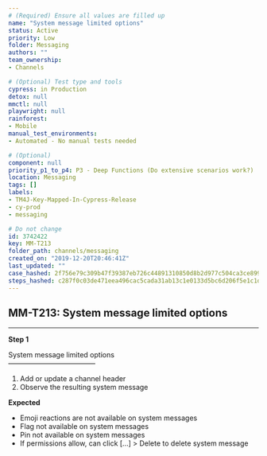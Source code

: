 ```yaml
---
# (Required) Ensure all values are filled up
name: "System message limited options"
status: Active
priority: Low
folder: Messaging
authors: ""
team_ownership: 
- Channels

# (Optional) Test type and tools
cypress: in Production
detox: null
mmctl: null
playwright: null
rainforest: 
- Mobile
manual_test_environments: 
- Automated - No manual tests needed

# (Optional)
component: null
priority_p1_to_p4: P3 - Deep Functions (Do extensive scenarios work?)
location: Messaging
tags: []
labels: 
- TM4J-Key-Mapped-In-Cypress-Release
- cy-prod
- messaging

# Do not change
id: 3742422
key: MM-T213
folder_path: channels/messaging
created_on: "2019-12-20T20:46:41Z"
last_updated: ""
case_hashed: 2f756e79c309b47f39387eb726c44891310850d8b2d977c504ca3ce899307b55af790851faa34ac2ddf89bb54edc5b6f
steps_hashed: c287f0c03de471eea496cac5cada31ab13c1e0133d5bc6d206f5e1c1d06f7bec2f5cb4dce2892a9bab2ddb4e1cea6f59
---
```


## MM-T213: System message limited options

---

**Step 1**

System message limited options\
–––––––––––––––––––––––––

1. Add or update a channel header
2. Observe the resulting system message

**Expected**

- Emoji reactions are not available on system messages
- Flag not available on system messages
- Pin not available on system messages
- If permissions allow, can click \[...] > Delete to delete system message
